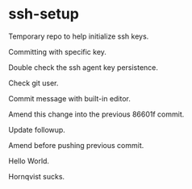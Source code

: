 # ssh-setup
Temporary repo to help initialize ssh keys.

Committing with specific key.

Double check the ssh agent key persistence.

Check git user.

Commit message with built-in editor.

Amend this change into the previous 86601f commit.

Update followup.

Amend before pushing previous commit.

Hello World.

Hornqvist sucks.
